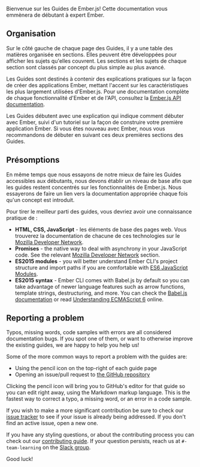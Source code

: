 Bienvenue sur les Guides de Ember.js! Cette documentation vous emmènera de débutant à expert Ember.

## Organisation

Sur le côté gauche de chaque page des Guides, il y a une table des matières organisée en sections. Elles peuvent être développées pour afficher les sujets qu'elles couvrent. Les sections et les sujets de chaque section sont classés par concept du plus simple au plus avancé.

Les Guides sont destinés à contenir des explications pratiques sur la façon de créer des applications Ember, mettant l'accent sur les caractéristiques les plus largement utilisées d'Ember.js. Pour une documentation complète de chaque fonctionnalité d'Ember et de l'API, consultez la [Ember.js API documentation](http://emberjs.com/api/).

Les Guides débutent avec une explication qui indique comment débuter avec Ember, suivi d'un tutoriel sur la façon de construire votre première application Ember. Si vous êtes nouveau avec Ember, nous vous recommandons de débuter en suivant ces deux premières sections des Guides.

## Présomptions

En même temps que nous essayons de notre mieux de faire les Guides accessibles aux débutants, nous devons établir un niveau de base afin que les guides restent concentrés sur les fonctionnalités de Ember.js. Nous essayerons de faire un lien vers la documentation appropriée chaque fois qu'un concept est introduit.

Pour tirer le meilleur parti des guides, vous devriez avoir une connaissance pratique de :

* **HTML, CSS, JavaScript** - les éléments de base des pages web. Vous trouverez la documentation de chacune de ces technologies sur le [Mozilla Developer Network](https://developer.mozilla.org/en-US/docs/Web).
* **Promises** - the native way to deal with asynchrony in your JavaScript code. See the relevant [Mozilla Developer Network](https://developer.mozilla.org/en-US/docs/Web/JavaScript/Reference/Global_Objects/Promise) section.
* **ES2015 modules** - you will better understand Ember CLI's project structure and import paths if you are comfortable with [ES6 JavaScript Modules](http://jsmodules.io/).
* **ES2015 syntax** - Ember CLI comes with Babel.js by default so you can take advantage of newer language features such as arrow functions, template strings, destructuring, and more. You can check the [Babel.js documentation](https://babeljs.io/docs/learn-es2015/) or read [Understanding ECMAScript 6](https://leanpub.com/understandinges6/read) online.

## Reporting a problem

Typos, missing words, code samples with errors are all considered documentation bugs. If you spot one of them, or want to otherwise improve the existing guides, we are happy to help you help us!

Some of the more common ways to report a problem with the guides are:

* Using the pencil icon on the top-right of each guide page
* Opening an issue/pull request to [the GitHub repository](https://github.com/emberjs/guides/)

Clicking the pencil icon will bring you to GitHub's editor for that guide so you can edit right away, using the Markdown markup language. This is the fastest way to correct a typo, a missing word, or an error in a code sample.

If you wish to make a more significant contribution be sure to check our [issue tracker](https://github.com/emberjs/guides/issues) to see if your issue is already being addressed. If you don't find an active issue, open a new one.

If you have any styling questions, or about the contributing process you can check out our [contributing guide](https://github.com/emberjs/guides/blob/master/CONTRIBUTING.md). If your question persists, reach us at `#-team-learning` on the [Slack group](https://ember-community-slackin.herokuapp.com/).

Good luck!